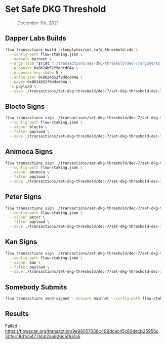 # Set Safe DKG Threshold

> December 7th, 2021

## Dapper Labs Builds

```sh
flow transactions build ./templates/set_safe_threshold.cdc \
  --config-path flow-staking.json \
  --network mainnet \
  --args-json "$(cat "./transactions/set-dkg-threshold/dec-7/arguments.json")" \
  --proposer 0x8624b52f9ddcd04a \
  --proposer-key-index 5 \
  --authorizer 0x8624b52f9ddcd04a \
  --payer 0x8624b52f9ddcd04a \
  -x payload \
  --save ./transactions/set-dkg-threshold/dec-7/set-dkg-threshold-dec-7-unsigned.rlp
```

## Blocto Signs

```sh
flow transactions sign ./transactions/set-dkg-threshold/dec-7/set-dkg-threshold-dec-7-unsigned.rlp \
  --config-path flow-staking.json \
  --signer blocto \
  --filter payload \
  --save ./transactions/set-dkg-threshold/dec-7/set-dkg-threshold-dec-7-sig-1.rlp
```

## Animoca Signs

```sh
flow transactions sign ./transactions/set-dkg-threshold/dec-7/set-dkg-threshold-dec-7-sig-1.rlp \
  --config-path flow-staking.json \
  --signer animoca \
  --filter payload \
  --save ./transactions/set-dkg-threshold/dec-7/set-dkg-threshold-dec-7-sig-2.rlp
```

## Peter Signs

```sh
flow transactions sign ./transactions/set-dkg-threshold/dec-7/set-dkg-threshold-dec-7-sig-2.rlp \
  --config-path flow-staking.json \
  --signer peter \
  --filter payload \
  --save ./transactions/set-dkg-threshold/dec-7/set-dkg-threshold-dec-7-sig-3.rlp
```

## Kan Signs

```sh
flow transactions sign ./transactions/set-dkg-threshold/dec-7/set-dkg-threshold-dec-7-sig-3.rlp \
  --config-path flow-staking.json \
  --signer kan \
  --filter payload \
  --save ./transactions/set-dkg-threshold/dec-7/set-dkg-threshold-dec-7-sig-complete.rlp
```


## Somebody Submits

```sh
flow transactions send-signed --network mainnet --config-path flow-staking.json ./transactions/set-dkg-threshold/dec-7/set-dkg-threshold-dec-7-sig-complete.rlp
```

## Results

Failed - https://flowscan.org/transaction/9e98057038c499dcac45c80decb25956c30fec18d1c5477bbb2aa926c5f6a1a5
